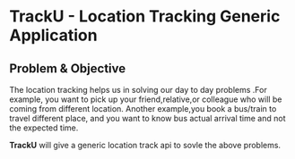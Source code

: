 # TrackU - Location Tracking Generic Application
## Problem & Objective ##
The location tracking helps us in solving our day to day problems .For example, you want to pick up your friend,relative,or colleague who will be coming from different location. Another example,you book a bus/train to travel different place, and you want to know bus actual arrival time and not the expected time.

**TrackU** will give a generic location track api to sovle the above problems.
